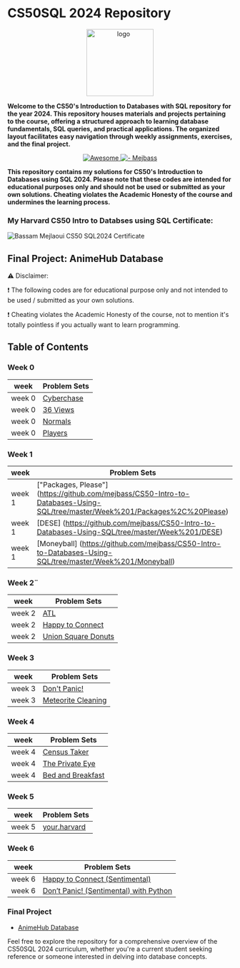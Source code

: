 # CS50SQL 2024 Repository
<p align="center">
<img src="https://i.imgur.com/Jj740Yd.png" alt="logo" height="150"/>
</p>

**Welcome to the CS50's Introduction to Databases with SQL repository for the year 2024. This repository houses materials and projects pertaining to the course, offering a structured approach to learning database fundamentals, SQL queries, and practical applications. The organized layout facilitates easy navigation through weekly assignments, exercises, and the final project.**

</p>
<p align="center">
  <a href="https://github.com/sindresorhus/awesome">
    <img alt="Awesome" src="https://cdn.rawgit.com/sindresorhus/awesome/d7305f38d29fed78fa85652e3a63e154dd8e8829/media/badge.svg">
  </a>
    <a href="https://github.com/mejbass/CS50-Introduction-to-Databases-Using-SQL">
	<img alt=" - Mejbass" src="https://img.shields.io/badge/Mejbass-CS50--Introduction to Databases using SQL 2024-purple.svg">
  </a>
</p> 

**This repository contains my solutions for CS50's Introduction to Databases using SQL 2024. Please note that these codes are intended for educational purposes only and should not be used or submitted as your own solutions. Cheating violates the Academic Honesty of the course and undermines the learning process.**

### My Harvard CS50 Intro to Databses using SQL Certificate:
![Bassam Mejlaoui CS50 SQL2024 Certificate](https://certificates.cs50.io/a182b590-de0b-489c-92ff-ae1b9c9ea549.png?size=letter)

## Final Project: AnimeHub Database

⚠️ Disclaimer:

❗ The following codes are for educational purpose only and not intended to be used / submitted as your own solutions.

❗ Cheating violates the Academic Honesty of the course, not to mention it's totally pointless if you actually want to learn programming.

## Table of Contents

### Week 0
| week  | Problem Sets |
| ------------- | ------------- |
| week 0 | [Cyberchase](https://github.com/mejbass/CS50-Intro-to-Databases-Using-SQL/tree/master/Week%200/Cyberchase) | 
| week 0 | [36 Views](https://github.com/mejbass/CS50-Intro-to-Databases-Using-SQL/tree/master/Week%200/36%20Views) |
| week 0 | [Normals](https://github.com/mejbass/CS50-Intro-to-Databases-Using-SQL/tree/master/Week%200/Normals) |
| week 0 | [Players](https://github.com/mejbass/CS50-Intro-to-Databases-Using-SQL/tree/master/Week%200/Players) |

### Week 1
| week  | Problem Sets |
| ------------- | ------------- |
| week 1 | ["Packages, Please"] (https://github.com/mejbass/CS50-Intro-to-Databases-Using-SQL/tree/master/Week%201/Packages%2C%20Please)|
| week 1 | [DESE] (https://github.com/mejbass/CS50-Intro-to-Databases-Using-SQL/tree/master/Week%201/DESE) |
| week 1 | [Moneyball] (https://github.com/mejbass/CS50-Intro-to-Databases-Using-SQL/tree/master/Week%201/Moneyball) |

### Week 2¨
| week  | Problem Sets |
| ------------- | ------------- |
| week 2| [ATL](https://github.com/mejbass/CS50-Intro-to-Databases-Using-SQL/tree/master/Week%202/ATL)|
| week 2 | [Happy to Connect](https://github.com/mejbass/CS50-Intro-to-Databases-Using-SQL/tree/master/Week%202/Happy%20to%20Connect)|
| week 2 | [Union Square Donuts](https://github.com/mejbass/CS50-Intro-to-Databases-Using-SQL/tree/master/Week%202/Union%20Square%20Donuts) |

### Week 3
| week  | Problem Sets |
| ------------- | ------------- |
| week 3 | [Don't Panic!](https://github.com/mejbass/CS50-Intro-to-Databases-Using-SQL/tree/master/Week%203/Don't%20Panic) |
| week 3 | [Meteorite Cleaning](https://github.com/mejbass/CS50-Intro-to-Databases-Using-SQL/tree/master/Week%203/Meteorite%20Cleaning) |

### Week 4
| week  | Problem Sets |
| ------------- | ------------- |
| week 4 | [Census Taker](https://github.com/mejbass/CS50-Intro-to-Databases-Using-SQL/tree/master/Week%204/Census%20Taker) |
| week 4 | [The Private Eye](https://github.com/mejbass/CS50-Intro-to-Databases-Using-SQL/tree/master/Week%204/The%20Private%20Eye) |
| week 4 | [Bed and Breakfast](https://github.com/mejbass/CS50-Intro-to-Databases-Using-SQL/tree/master/Week%204/Bed%20and%20Breakfast) |

### Week 5
| week  | Problem Sets |
| ------------- | ------------- |
| week 5 | [your.harvard](https://github.com/mejbass/CS50-Intro-to-Databases-Using-SQL/tree/master/Week%205) |

### Week 6
| week  | Problem Sets |
| ------------- | ------------- |
| week 6 | [Happy to Connect (Sentimental)](https://github.com/mejbass/CS50-Intro-to-Databases-Using-SQL/tree/master/Week%206/Happy%20to%20Connect%20(Sentimental)) |
| week 6 | [Don’t Panic! (Sentimental) with Python](https://github.com/mejbass/CS50-Intro-to-Databases-Using-SQL/tree/master/Week%206/Don't%20Panic%20(Sentimental)%20in%20Python) |

### Final Project
- [AnimeHub Database](Final%20Project)

Feel free to explore the repository for a comprehensive overview of the CS50SQL 2024 curriculum, whether you're a current student seeking reference or someone interested in delving into database concepts.
